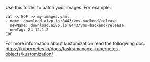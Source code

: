 Use this folder to patch your images.
For example:
```
cat << EOF >> my-images.yaml
- name: download.aivp.io:8443/vms-backend/release
  newName: download.aivp.io:8443/vms-backend/release
  newTag: 24.12.1.2
EOF
```

For more information about kustomization read the folloqwing doc:
https://kubernetes.io/docs/tasks/manage-kubernetes-objects/kustomization/

